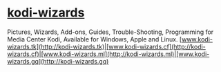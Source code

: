 # [kodi-wizards](http://kodi-wizards.tk)
Pictures, Wizards, Add-ons, Guides, Trouble-Shooting, Programming for Media Center Kodi, Available for Windows, Apple and Linux.
[www.kodi-wizards.tk](http://kodi-wizards.tk)|[www.kodi-wizards.cf](http://kodi-wizards.cf)|[www.kodi-wizards.ml](http://kodi-wizards.ml)|[www.kodi-wizards.gq](http://kodi-wizards.gq) 
 
 
 
